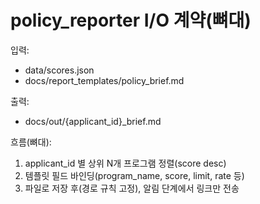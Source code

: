 # policy_reporter I/O 계약(뼈대)
입력:
- data/scores.json
- docs/report_templates/policy_brief.md

출력:
- docs/out/{applicant_id}_brief.md

흐름(뼈대):
1) applicant_id 별 상위 N개 프로그램 정렬(score desc)
2) 템플릿 필드 바인딩(program_name, score, limit, rate 등)
3) 파일로 저장 후(경로 규칙 고정), 알림 단계에서 링크만 전송
